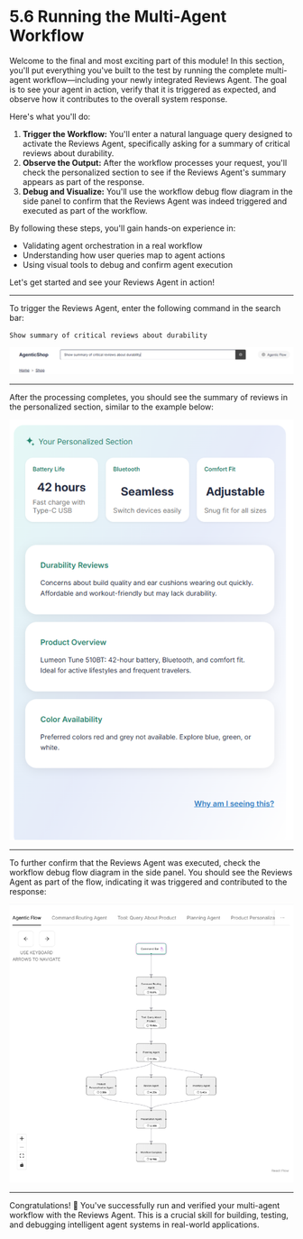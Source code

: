 # 5.6 Running the Multi-Agent Workflow

Welcome to the final and most exciting part of this module! In this section, you'll put everything you've built to the test by running the complete multi-agent workflow—including your newly integrated Reviews Agent. The goal is to see your agent in action, verify that it is triggered as expected, and observe how it contributes to the overall system response.

Here's what you'll do:

1. **Trigger the Workflow:** You'll enter a natural language query designed to activate the Reviews Agent, specifically asking for a summary of critical reviews about durability.
2. **Observe the Output:** After the workflow processes your request, you'll check the personalized section to see if the Reviews Agent's summary appears as part of the response.
3. **Debug and Visualize:** You'll use the workflow debug flow diagram in the side panel to confirm that the Reviews Agent was indeed triggered and executed as part of the workflow.

By following these steps, you'll gain hands-on experience in:
- Validating agent orchestration in a real workflow
- Understanding how user queries map to agent actions
- Using visual tools to debug and confirm agent execution

Let's get started and see your Reviews Agent in action!

---

To trigger the Reviews Agent, enter the following command in the search bar:

```text
Show summary of critical reviews about durability
```

![Reviews Summary Command.](../img/reviews-search-query.png)

---

After the processing completes, you should see the summary of reviews in the personalized section, similar to the example below:

![Reviews Summary in Personalized Section.](../img/personalized-section-with-reviews-agent-response.png)

---

To further confirm that the Reviews Agent was executed, check the workflow debug flow diagram in the side panel. You should see the Reviews Agent as part of the flow, indicating it was triggered and contributed to the response:

![Workflow Debug Flow Diagram.](../img/reviews-agent-in-debug-flow-diagram.png)

---

Congratulations! 🎉 You've successfully run and verified your multi-agent workflow with the Reviews Agent. This is a crucial skill for building, testing, and debugging intelligent agent systems in real-world applications.
